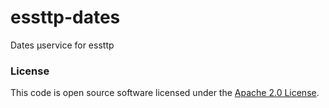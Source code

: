 
# essttp-dates

Dates µservice for essttp

### License

This code is open source software licensed under the [Apache 2.0 License]("http://www.apache.org/licenses/LICENSE-2.0.html").